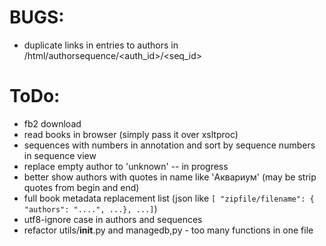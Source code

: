 # BUGS:

  * duplicate links in entries to authors in /html/authorsequence/<auth_id>/<seq_id>

# ToDo:

  * fb2 download
  * read books in browser (simply pass it over xsltproc)
  * sequences with numbers in annotation and sort by sequence numbers in sequence view
  * replace empty author to 'unknown' -- in progress
  * better show authors with quotes in name like 'Аквариум' (may be strip quotes from begin and end)
  * full book metadata replacement list (json like `[ "zipfile/filename": { "authors": "....", ...}, ...]`)
  * utf8-ignore case in authors and sequences
  * refactor utils/__init__.py and managedb,py - too many functions in one file
